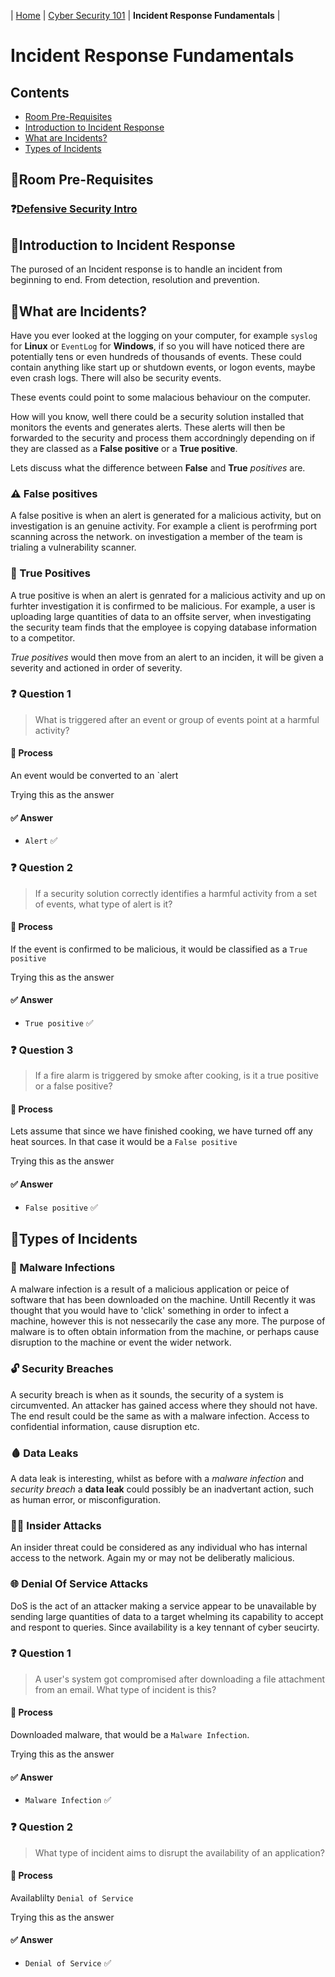 | [Home](../README.md) | [Cyber Security 101](../README.md#cyber-security-101) | **Incident Response Fundamentals** |

# Incident Response Fundamentals

## Contents
- [Room Pre-Requisites](#room-pre-requisites)
- [Introduction to Incident Response](#introduction-to-incident-response)
- [What are Incidents?](#what-are-incidents)
- [Types of Incidents](#types-of-incidents)


## 📘Room Pre-Requisites

### ❓[Defensive Security Intro](DefensiveSecurityIntro.md)


## 📘Introduction to Incident Response

The purosed of an Incident response is to handle an incident from beginning to end. From detection, resolution and prevention. 


## 📘What are Incidents?

Have you ever looked at the logging on your computer, for example `syslog` for **Linux** or `EventLog` for **Windows**, if so you will have noticed there are potentially tens or even hundreds of thousands of events. These could contain anything like start up or shutdown events, or logon events, maybe even crash logs. There will also be security events. 

These events could point to some malacious behaviour on the computer. 

How will you know, well there could be a security solution installed that monitors the events and generates alerts. These alerts will then be forwarded to the security and process them accordningly depending on if they are classed as a **False positive** or a **True positive**. 

Lets discuss what the difference between **False** and **True** _positives_ are. 

### ⚠️ False positives

A false positive is when an alert is generated for a malicious activity, but on investigation is an genuine activity. For example a client is perofrming port scanning across the network. on investigation a member of the team is trialing a vulnerability scanner. 

### 🛑 True Positives

A true positive is when an alert is genrated for a malicious activity and up on furhter investigation it is confirmed to be malicious. For example, a user is uploading large quantities of data to an offsite server, when investigating the security team finds that the employee is copying database information to a competitor. 

_True positives_ would then move from an alert to an inciden, it will be given a severity and actioned in order of severity.

### ❓ Question 1

> What is triggered after an event or group of events point at a harmful activity?

#### 🧪 Process

An event would be converted to an `alert

Trying this as the answer

#### ✅ Answer

- `Alert` ✅


### ❓ Question 2

> If a security solution correctly identifies a harmful activity from a set of events, what type of alert is it?

#### 🧪 Process

If the event is confirmed to be malicious, it would be classified as a `True positive`

Trying this as the answer

#### ✅ Answer

- `True positive` ✅


### ❓ Question 3

> If a fire alarm is triggered by smoke after cooking, is it a true positive or a false positive?

#### 🧪 Process

Lets assume that since we have finished cooking, we have turned off any heat sources. In that case it would be a `False positive`

Trying this as the answer

#### ✅ Answer

- `False positive` ✅



## 📘Types of Incidents

### 🦠 Malware Infections

A malware infection is a result of a malicious application or peice of software that has been downloaded on the machine. Untill Recently it was thought that you would have to 'click' something in order to infect a machine, however this is not nessecarily the case any more. The purpose of malware is to often obtain information from the machine, or perhaps cause disruption to the machine or event the wider network.

### 🔓 Security Breaches

A security breach is when as it sounds, the security of a system is circumvented. An attacker has gained access where they should not have. The end result could be the same as with a malware infection. Access to confidential information, cause disruption etc.

### 🩸 Data Leaks

A data leak is interesting, whilst as before with a _malware infection_ and _security breach_ a **data leak** could possibly be an inadvertant action, such as human error, or misconfiguration.

### 🕵️‍♂️ Insider Attacks

An insider threat could be considered as any individual who has internal access to the network. Again my or may not be deliberatly malicious.

### 🌐 Denial Of Service Attacks

DoS is the act of an attacker making a service appear to be unavailable by sending large quantities of data to a target whelming its capability to accept and respont to queries. Since availability is a key tennant of cyber seucirty.


### ❓ Question 1

> A user's system got compromised after downloading a file attachment from an email. What type of incident is this?

#### 🧪 Process

Downloaded malware, that would be a `Malware Infection`.

Trying this as the answer

#### ✅ Answer

- `Malware Infection` ✅


### ❓ Question 2

> What type of incident aims to disrupt the availability of an application?

#### 🧪 Process

Availablilty `Denial of Service`

Trying this as the answer

#### ✅ Answer

- `Denial of Service` ✅




